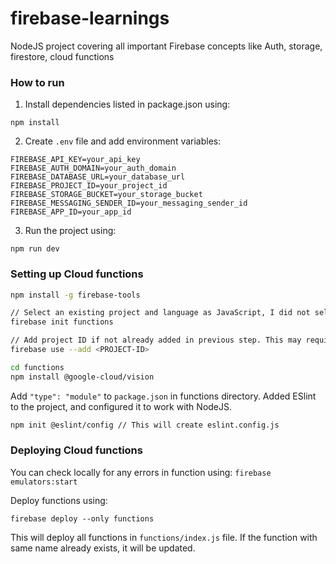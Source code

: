 # firebase-learnings
NodeJS project covering all important Firebase concepts like Auth, storage, firestore, cloud functions


### How to run

1. Install dependencies listed in package.json using:
```
npm install
```

2. Create `.env` file and add environment variables:
```
FIREBASE_API_KEY=your_api_key
FIREBASE_AUTH_DOMAIN=your_auth_domain
FIREBASE_DATABASE_URL=your_database_url
FIREBASE_PROJECT_ID=your_project_id
FIREBASE_STORAGE_BUCKET=your_storage_bucket
FIREBASE_MESSAGING_SENDER_ID=your_messaging_sender_id
FIREBASE_APP_ID=your_app_id
```

3. Run the project using:
```
npm run dev
```

### Setting up Cloud functions

```bash
npm install -g firebase-tools

// Select an existing project and language as JavaScript, I did not select ESLint and install dependencies
firebase init functions 

// Add project ID if not already added in previous step. This may require firebase logout and login
firebase use --add <PROJECT-ID>

cd functions
npm install @google-cloud/vision
```

Add `"type": "module"` to `package.json` in functions directory.
Added ESlint to the project, and configured it to work with NodeJS.
```bash
npm init @eslint/config // This will create eslint.config.js
```

### Deploying Cloud functions

You can check locally for any errors in function using:
    `firebase emulators:start`

Deploy functions using:

```
firebase deploy --only functions
```

This will deploy all functions in `functions/index.js` file. If the function with same name already exists, it will be updated.
